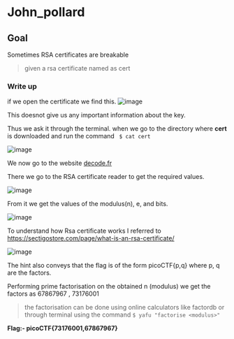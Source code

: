 # John_pollard
## Goal 
Sometimes RSA certificates are breakable
>given a rsa certificate named as cert


### Write up

if we open the certificate we find this.
![image](https://github.com/vishwatejD/picoCTF/assets/141154035/90829e10-9c65-4e41-a620-9f06368389e4)

This doesnot give us any important information about the key.

Thus we ask it through the terminal.
when we go to the directory where **cert** is downloaded and run the command 
` $ cat cert` 

![image](https://github.com/vishwatejD/picoCTF/assets/141154035/ca96d56e-e3f5-4878-84af-4a29bbbbd26e)

We now go to the website [decode.fr](https://www.dcode.fr/rsa-cipher)

There we go to the RSA certificate reader to get the required values.

![image](https://github.com/vishwatejD/picoCTF/assets/141154035/339b41b8-773e-4000-b1e0-2d6ae1ea72d1)

From it we get the values of the modulus(n), e, and bits.

![image](https://github.com/vishwatejD/picoCTF/assets/141154035/0d4f8744-99e6-4cd8-a4d6-b0e891430cdb)

To understand how Rsa certificate works I referred to https://sectigostore.com/page/what-is-an-rsa-certificate/

![image](https://github.com/vishwatejD/picoCTF/assets/141154035/bb219e0c-702d-4693-a267-c5993a81dd03)

The hint also conveys that the flag is of the form picoCTF{p,q} where p, q are the factors.

Performing prime factorisation on the obtained n (modulus) we get the factors as 67867967 , 73176001

> the factorisation can be done using online calculators like factordb or through terminal using the command `$ yafu "factorise <modulus>"`

 **Flag:- picoCTF{73176001,67867967}**
